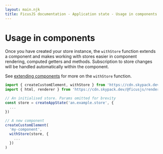 ```yaml
---
layout: main.njk
title: FicusJS documentation - Application state - Usage in components
---
```

# Usage in components

Once you have created your store instance, the `withStore` function extends a component and makes working with stores easier in component rendering, computed getters and methods.
Subscription to store changes will be handled automatically within the component.

See [extending components](/composition) for more on the `withStore` function.

```js
import { createCustomElement, withStore } from 'https://cdn.skypack.dev/ficusjs@6'
import { html, renderer } from 'https://cdn.skypack.dev/@ficusjs/renderers@5/uhtml'

// An initialised store. Params omitted for brevity
const store = createAppState('an.example.store', {
  ...
})

// A new component
createCustomElement(
  'my-component',
  withStore(store, {
    ...
  })
)
```
